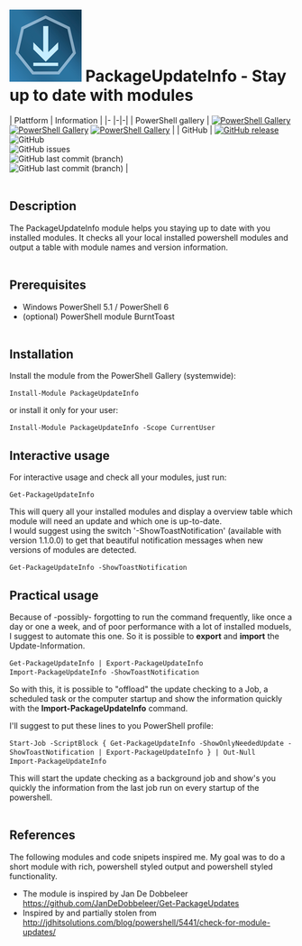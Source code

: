 ﻿
# ![logo][] PackageUpdateInfo - Stay up to date with modules
| Plattform | Information |
|- |-|-|
| PowerShell gallery | [![PowerShell Gallery](https://img.shields.io/powershellgallery/v/PackageUpdateInfo?label=psgallery)](https://www.powershellgallery.com/packages/PackageUpdateInfo) [![PowerShell Gallery](https://img.shields.io/powershellgallery/p/PackageUpdateInfo)](https://www.powershellgallery.com/packages/PackageUpdateInfo) [![PowerShell Gallery](https://img.shields.io/powershellgallery/dt/PackageUpdateInfo?style=plastic)](https://www.powershellgallery.com/packages/PackageUpdateInfo) |
| GitHub  | [![GitHub release](https://img.shields.io/github/release/AndiBellstedt/PackageUpdateInfo.svg)](https://github.com/AndiBellstedt/PackageUpdateInfo/releases/latest) ![GitHub](https://img.shields.io/github/license/AndiBellstedt/PackageUpdateInfo?style=plastic) <br> ![GitHub issues](https://img.shields.io/github/issues-raw/AndiBellstedt/PackageUpdateInfo?style=plastic) <br> ![GitHub last commit (branch)](https://img.shields.io/github/last-commit/AndiBellstedt/PackageUpdateInfo/master?label=last%20commit%3A%20master&style=plastic) <br> ![GitHub last commit (branch)](https://img.shields.io/github/last-commit/AndiBellstedt/PackageUpdateInfo/Development?label=last%20commit%3A%20development&style=plastic) |
<br><br>

## Description

The PackageUpdateInfo module helps you staying up to date with you installed modules. It checks all your local installed powershell modules and output a table with module names and version information.
<br><br>

## Prerequisites

- Windows PowerShell 5.1 / PowerShell 6
- (optional) PowerShell module BurntToast
<br><br>


## Installation

Install the module from the PowerShell Gallery (systemwide):

    Install-Module PackageUpdateInfo

or install it only for your user:

    Install-Module PackageUpdateInfo -Scope CurrentUser


## Interactive usage
For interactive usage and check all your modules, just run:

    Get-PackageUpdateInfo

This will query all your installed modules and display a overview table which module will need an update and which one is up-to-date.\
I would suggest using the switch '-ShowToastNotification' (available with version 1.1.0.0) to get that beautiful notification messages when new versions of modules are detected.

    Get-PackageUpdateInfo -ShowToastNotification

## Practical usage
Because of -possibly- forgotting to run the command frequently, like once a day or one a week, and of poor performance with a lot of installed moduels, I suggest to automate this one.
So it is possible to **export** and **import** the Update-Information.

    Get-PackageUpdateInfo | Export-PackageUpdateInfo
    Import-PackageUpdateInfo -ShowToastNotification

So with this, it is possible to "offload" the update checking to a Job, a scheduled task or the computer startup and show the information quickly with the **Import-PackageUpdateInfo** command.

I'll suggest to put these lines to you PowerShell profile:

    Start-Job -ScriptBlock { Get-PackageUpdateInfo -ShowOnlyNeededUpdate -ShowToastNotification | Export-PackageUpdateInfo } | Out-Null
    Import-PackageUpdateInfo

This will start the update checking as a background job and show's you quickly the information from the last job run on every startup of the powershell.
<br><br>

## References
The following modules and code snipets inspired me. My goal was to do a short module with rich, powershell styled output and powershell styled functionality.

* The module is inspired by Jan De Dobbeleer
https://github.com/JanDeDobbeleer/Get-PackageUpdates
* Inspired by and partially stolen from http://jdhitsolutions.com/blog/powershell/5441/check-for-module-updates/



[logo]: assets/PackageUpdateInfo_128x128.png